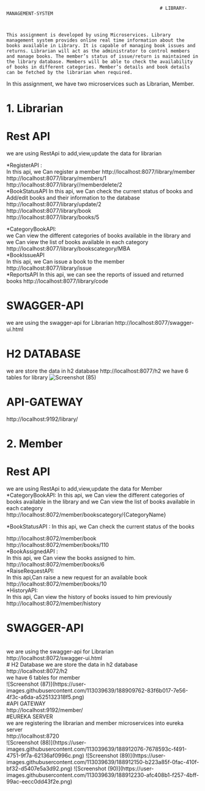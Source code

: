                                                             # LIBRARY-MANAGEMENT-SYSTEM
                                                  
                                                                          
                                                                          This assignment is developed by using Microservices. Library management system provides online real time information about the books available in Library. It is capable of managing book issues and returns. Librarian will act as the administrator to control members and manage books. The member’s status of issue/return is maintained in the library database. Members will be able to check the availability of books in different categories. Member’s details and book details can be fetched by the librarian when required. 
                                                                          
 In this assignment, we have two microservices such as Librarian, Member.
 # 1. Librarian
 
 # Rest API
we are using RestApi to add,view,update the data for librarian

*RegisterAPI :
<br>
In this api, we Can register a member
http://localhost:8077/library/member
<br>
http://localhost:8077/library/members/1
<br>
http://localhost:8077/library//memberdelete/2
<br>
*BookStatusAPI
In this api, we Can check the current status of books and Add/edit books and their information to the database
http://localhost:8077/library/update/2
<br>
http://localhost:8077/library/book
<br>
http://localhost:8077/library/books/5

*CategoryBookAPI:
  <br>
we Can view the different categories of books available in the library and we Can view the list of books available in each category
<br>
http://localhost:8077/library/bookscategory/MBA
<br>
*BookIssueAPI
 <br>
In this api, we Can issue a book to the member
<br>
http://localhost:8077/library/issue
<br>
*ReportsAPI
In this api, we can see the reports of issued and returned books
http://localhost:8077/library/code

# SWAGGER-API
we are using the swagger-api for Librarian
http://localhost:8077/swagger-ui.html

# H2 DATABASE

we are store the data in h2 database
http://localhost:8077/h2
we have 6 tables for library
![Screenshot (85)](https://user-images.githubusercontent.com/113039639/188908425-9dbb1e47-96a0-4344-8702-662d3b2b1c78.png)

# API-GATEWAY 
http://localhost:9192/library/

# 2. Member

# Rest API
we are using RestApi to add,view,update the data for Member
<br>
*CategoryBookAPI:
In this api, we Can view the different categories of books available in the library and we Can view the list of books available in each category
<br>
http://localhost:8072/member/bookscategory/{CategoryName}

*BookStatusAPI :
In this api, we Can check the current status of the books

http://localhost:8072/member/book
<br>
http://localhost:8072/member/books/110
<br>
*BookAssignedAPI :
<br>
In this api, we Can view the books assigned to him.
<br>
http://localhost:8072/member/books/6
<br>
*RaiseRequestAPI:
<br>
In this api,Can raise a new request for an available book
<br>
http://localhost:8072/member/books/10
<br>
*HistoryAPI:
<br>
In this api, Can view the history of books issued to him previously
<br>
http://localhost:8072/member/history
<br>
# SWAGGER-API
<br>
we are using the swagger-api for Librarian
<br>
http://localhost:8072/swagger-ui.html
<br>
# H2 Database
we are store the data in h2 database
<br>
http://localhost:8072/h2
<br>
we have 6 tables for member
<br>
![Screenshot (87)](https://user-images.githubusercontent.com/113039639/188909762-83f6b017-7e56-4f3c-a6da-a525132318f5.png)
<br>
#API GATEWAY
<br>
http://localhost:9192/member/
<br>
#EUREKA SERVER
<br>
 we are registering the librarian and member microservices into eureka server
<br>
http://localhost:8720
<br>
![Screenshot (88)](https://user-images.githubusercontent.com/113039639/188912076-7678593c-f491-4751-9f7a-62136af0996c.png)
![Screenshot (89)](https://user-images.githubusercontent.com/113039639/188912150-b223a85f-0fac-410f-bf32-d5407e5a3d92.png)
![Screenshot (90)](https://user-images.githubusercontent.com/113039639/188912230-afc408b1-f257-4bff-99ac-eecc0dd43f2e.png)


